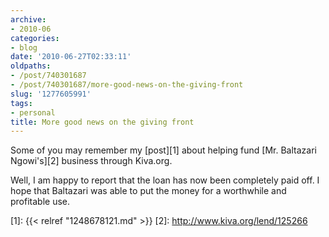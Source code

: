 ```yaml
---
archive:
- 2010-06
categories:
- blog
date: '2010-06-27T02:33:11'
oldpaths:
- /post/740301687
- /post/740301687/more-good-news-on-the-giving-front
slug: '1277605991'
tags:
- personal
title: More good news on the giving front
---
```


Some of you may remember my [post][1] about helping fund [Mr. Baltazari
Ngowi's][2] business through Kiva.org.

Well, I am happy to report that the loan has now been completely paid off.
I hope that Baltazari was able to put the money for a worthwhile and
profitable use.

[1]: {{< relref "1248678121.md" >}}
[2]: http://www.kiva.org/lend/125266

